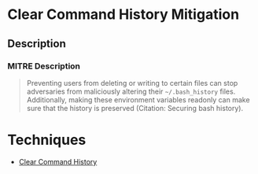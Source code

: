 
# Clear Command History Mitigation

## Description

### MITRE Description

> Preventing users from deleting or writing to certain files can stop adversaries from maliciously altering their <code>~/.bash_history</code> files. Additionally, making these environment variables readonly can make sure that the history is preserved   (Citation: Securing bash history).


# Techniques


* [Clear Command History](../techniques/Clear-Command-History.md)

